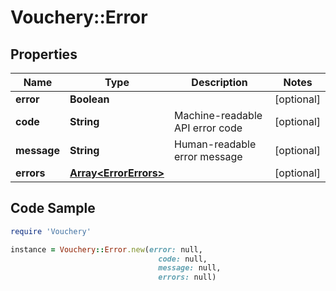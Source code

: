 # Vouchery::Error

## Properties

Name | Type | Description | Notes
------------ | ------------- | ------------- | -------------
**error** | **Boolean** |  | [optional] 
**code** | **String** | Machine-readable API error code | [optional] 
**message** | **String** | Human-readable error message | [optional] 
**errors** | [**Array&lt;ErrorErrors&gt;**](ErrorErrors.md) |  | [optional] 

## Code Sample

```ruby
require 'Vouchery'

instance = Vouchery::Error.new(error: null,
                                 code: null,
                                 message: null,
                                 errors: null)
```


